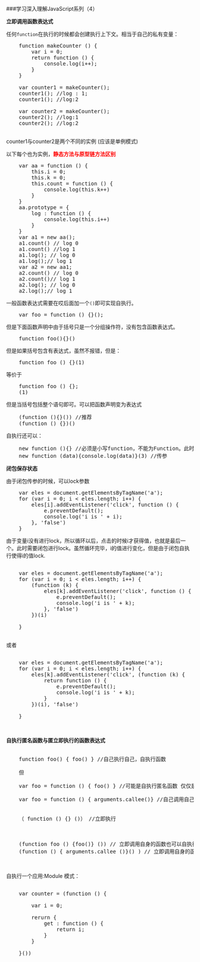 ###学习深入理解JavaScript系列（4）


**立即调用函数表达式**

任何`function`在执行的时候都会创建执行上下文。相当于自己的私有变量：

<pre>
    function makeCounter () {
        var i = 0;
        return function () {
            console.log(i++);
        }
    }

    var counter1 = makeCounter();
    counter1(); //log : 1;
    counter1(); //log:2

    var counter2 = makeCounter();
    counter2(); //log:1
    counter2(); //log:2

</pre>

counter1与counter2是两个不同的实例 (应该是单例模式)

以下每个也为实例，<strong style='color:red'>静态方法与原型链方法区别</strong>

<pre>
    var aa = function () {
        this.i = 0;
        this.k = 0;
        this.count = function () {
            console.log(this.k++)
        }
    }
    aa.prototype = {
        log : function () {
            console.log(this.i++)
        }
    }
    var a1 = new aa();
    a1.count() // log 0
    a1.count() //log 1
    a1.log(); // log 0
    a1.log();// log 1
    var a2 = new aa1;
    a2.count() // log 0
    a2.count()// log 1
    a2.log(); // log 0
    a2.log();// log 1
</pre>

一般函数表达式需要在哎后面加一个<code>()</code>即可实现自执行。

<pre>
    var foo = function () {}();
</pre>

但是下面函数声明中由于括号只是一个分组操作符，没有包含函数表达式。

<pre>
    function foo(){}()
</pre>

但是如果括号包含有表达式，虽然不报错，但是：

<pre>
    function foo () {}(1)
</pre>

等价于

<pre>
    function foo () {};
    (1)
</pre>

但是当括号包括整个语句即可。可以把函数声明变为表达式

<pre>
    (function (){}()) //推荐
    (function () {})() 
</pre>

自执行还可以：

<pre>
    new function (){} //必须是小写function，不能为Function。此时返回object
    new function (data){console.log(data)}(3) //传参
</pre>

**闭包保存状态**

由于闭包传参的时候，可以lock参数

<pre>
    var eles = document.getElementsByTagName('a');
    for (var i = 0; i < eles.length; i++) {
        eles[i].addEventListener('click', function () {
            e.preventDefault();
            console.log('i is ' + i);
        }, 'false')
    }
</pre>

由于变量i没有进行lock，所以循环以后，点击的时候i才获得值，也就是最后一个。此时需要闭包进行lock。虽然循环完毕，i的值进行变化，但是由于闭包自执行使得i的值lock.

<pre>
    
    var eles = document.getElementsByTagName('a');
    for (var i = 0; i < eles.length; i++) {
        (function (k) {
            eles[k].addEventListener('click', function () {
                e.preventDefault();
                console.log('i is ' + k);
            }, 'false')
        })(i)
        
    }

</pre>

或者

<pre>

    var eles = document.getElementsByTagName('a');
    for (var i = 0; i < eles.length; i++) {
        eles[k].addEventListener('click', (function (k) {
            return function () {
                e.preventDefault();
                console.log('i is ' + k);
            }
        })(i), 'false')
        
    }


</pre>

**自执行匿名函数与匿立即执行的函数表达式**

<pre>
    
    function foo() { foo() } //自己执行自己，自执行函数

    但

    var foo = function () { foo() } //可能是自执行匿名函数 仅仅是 foo 引用自身

    var foo = function () { arguments.callee()} //自己调用自己 但是没有标记名称 是自执行匿名函数


    （ function () {} ()） //立即执行

   

    (function foo () {foo()} ()) // 立即调用自身的函数也可以自执行
    (function () { arguments.callee ()}() ) // 立即调用自身的函数也可以自执行


</pre>

自执行一个应用:Module 模式：

<pre>
    
    var counter = (function () {

        var i = 0;

        rerurn {
            get : function () {
                return i;
            }
        }

    }())

</pre>

